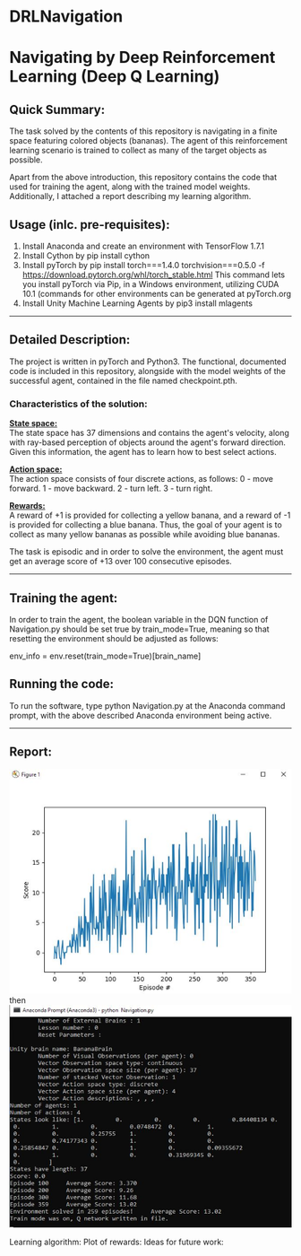 # DRLNavigation
<h1>Navigating by Deep Reinforcement Learning (Deep Q Learning)</h1>

<h2>Quick Summary:</h2>

The task solved by the contents of this repository is navigating in a finite space featuring colored objects (bananas). The agent of this reinforcement learning scenario is trained to collect as many of the target objects as possible.

Apart from the above introduction, this repository contains the code that used for training the agent, along with the trained model weights. Additionally, I attached a report describing my learning algorithm.

<h2>Usage (inlc. pre-requisites):</h2>

1. Install Anaconda and create an environment with TensorFlow 1.7.1
2. Install Cython by pip install cython
3. Install pyTorch by pip install torch===1.4.0 torchvision===0.5.0 -f https://download.pytorch.org/whl/torch_stable.html
  This command lets you install pyTorch via Pip, in a Windows environment, utilizing CUDA 10.1 (commands for other environments can be generated at pyTorch.org
4. Install Unity Machine Learning Agents by pip3 install mlagents

------------

<h2>Detailed Description:</h2>

The project is written in pyTorch and Python3. The functional, documented code is included in this repository, alongside with the model weights of the successful agent, contained in the file named checkpoint.pth.

<h3>Characteristics of the solution:</h3> 

<b><u>State space:</u></b><br>
The state space has 37 dimensions and contains the agent's velocity, along with ray-based perception of objects around the agent's forward direction. Given this information, the agent has to learn how to best select actions. 

<b><u>Action space:</u></b><br>
The action space consists of four discrete actions, as follows:
0 - move forward.
1 - move backward.
2 - turn left.
3 - turn right.

<b><u>Rewards:</u></b><br>
A reward of +1 is provided for collecting a yellow banana, and a reward of -1 is provided for collecting a blue banana. Thus, the goal of your agent is to collect as many yellow bananas as possible while avoiding blue bananas.

The task is episodic and in order to solve the environment, the agent must get an average score of +13 over 100 consecutive episodes.

--------------

<h2>Training the agent:</h2>
In order to train the agent, the boolean variable in the DQN function of Navigation.py should be set true by train_mode=True, meaning so that resetting the environment should be adjusted as follows:

env_info = env.reset(train_mode=True)[brain_name]

<h2>Running the code:</h2>

To run the software, type python Navigation.py at the Anaconda command prompt, with the above described Anaconda environment being active.

----

<h2>Report:</h2>

![Result chart](chart1.JPG)
then
![Result log](terminal.JPG)

Learning algorithm:
Plot of rewards:
Ideas for future work:

